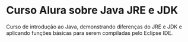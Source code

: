 # Curso Alura sobre Java JRE e JDK

Curso de introdução ao Java, demonstrando diferenças do JRE e JDK e aplicando funções básicas para serem compiladas pelo Eclipse IDE.